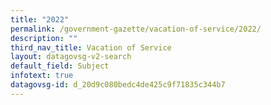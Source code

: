 ```yaml
---
title: "2022"
permalink: /government-gazette/vacation-of-service/2022/
description: ""
third_nav_title: Vacation of Service
layout: datagovsg-v2-search
default_field: Subject
infotext: true
datagovsg-id: d_20d9c080bedc4de425c9f71835c344b7
---
```

